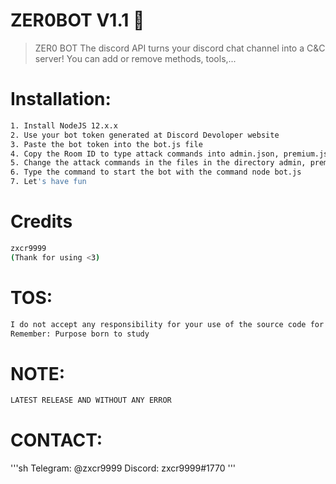 # ZER0BOT V1.1 🐐
> ZER0 BOT The discord API turns your discord chat channel into a C&C server!
> You can add or remove methods, tools,...

# Installation:
```sh
1. Install NodeJS 12.x.x
2. Use your bot token generated at Discord Devoloper website
3. Paste the bot token into the bot.js file
4. Copy the Room ID to type attack commands into admin.json, premium.json, ayarlar.json
5. Change the attack commands in the files in the directory admin, premiums, attacks
6. Type the command to start the bot with the command node bot.js
7. Let's have fun
```

# Credits
```sh
zxcr9999
(Thank for using <3)
```

# TOS:
```sh
I do not accept any responsibility for your use of the source code for any purpose
Remember: Purpose born to study
```

# NOTE:
```sh
LATEST RELEASE AND WITHOUT ANY ERROR
```

# CONTACT:
'''sh
Telegram: @zxcr9999
Discord: zxcr9999#1770
'''
